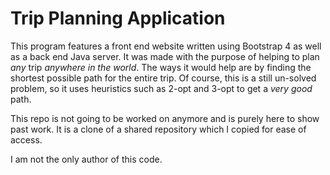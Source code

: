 # Trip Planning Application

This program features a front end website written using Bootstrap 4 as well as a back end Java server. It was made with the purpose of helping to plan *any* trip *anywhere in the world*. The ways it would help are by finding the shortest possible path for the entire trip. Of course, this is a still un-solved problem, so it uses heuristics such as 2-opt and 3-opt to get a *very good* path. 

This repo is not going to be worked on anymore and is purely here to show past work. It is a clone of a shared repository which I copied for ease of access.

I am not the only author of this code.
